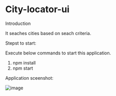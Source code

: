 # City-locator-ui

Introduction

It seaches cities based on seach criteria.

Stepst to start:

Execute below commands to start this application.

1) npm install
2) npm start

Application sceenshot:

![image](https://user-images.githubusercontent.com/65996920/202890895-4fb3dfd6-fbbc-43a2-9dfc-32e157c23078.png)
